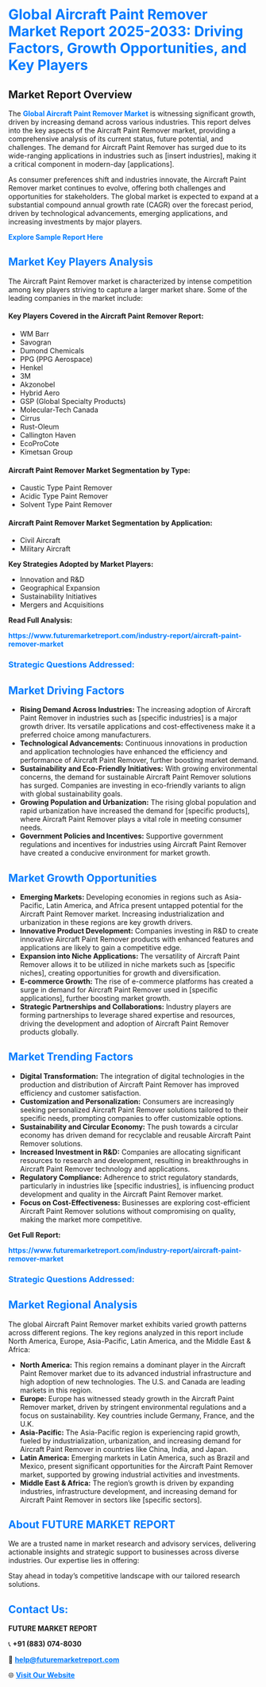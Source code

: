 <h1 style="color: #007BFF;">Global Aircraft Paint Remover Market Report 2025-2033: Driving Factors, Growth Opportunities, and Key Players</h1>

<section id="overview">
<h2>Market Report Overview</h2>
<p>The <a href="https://www.futuremarketreport.com/industry-report/aircraft-paint-remover-market" style="color: #007BFF; text-decoration: none;"><strong>Global Aircraft Paint Remover Market</strong></a> is witnessing significant growth, driven by increasing demand across various industries. This report delves into the key aspects of the Aircraft Paint Remover market, providing a comprehensive analysis of its current status, future potential, and challenges. The demand for Aircraft Paint Remover has surged due to its wide-ranging applications in industries such as [insert industries], making it a critical component in modern-day [applications].</p>
<p>As consumer preferences shift and industries innovate, the Aircraft Paint Remover market continues to evolve, offering both challenges and opportunities for stakeholders. The global market is expected to expand at a substantial compound annual growth rate (CAGR) over the forecast period, driven by technological advancements, emerging applications, and increasing investments by major players.</p>
</section>

<section id="overview">
<p><a href="https://www.futuremarketreport.com/request-sample/reportId=41812" style="color: #007BFF; text-decoration: none;"><strong>Explore Sample Report Here</strong></a></p>
</section>

<section id="key-players">
<h2 style="color: #007BFF;">Market Key Players Analysis</h2>
<p>The Aircraft Paint Remover market is characterized by intense competition among key players striving to capture a larger market share. Some of the leading companies in the market include:</p>
<h4>Key Players Covered in the Aircraft Paint Remover Report:</h4>
<ul><li>WM Barr</li><li>Savogran</li><li>Dumond Chemicals</li><li>PPG (PPG Aerospace)</li><li>Henkel</li><li>3M</li><li>Akzonobel</li><li>Hybrid Aero</li><li>GSP (Global Specialty Products)</li><li>Molecular-Tech Canada</li><li>Cirrus</li><li>Rust-Oleum</li><li>Callington Haven</li><li>EcoProCote</li><li>Kimetsan Group</li></ul>
<h4>Aircraft Paint Remover Market Segmentation by Type:</h4>
<ul><li>Caustic Type Paint Remover</li><li>Acidic Type Paint Remover</li><li>Solvent Type Paint Remover</li></ul>

<h4>Aircraft Paint Remover Market Segmentation by Application:</h4>
<ul><li>Civil Aircraft</li><li>Military Aircraft</li></ul>
<p><strong>Key Strategies Adopted by Market Players:</strong></p>
<ul>
<li>Innovation and R&D</li>
<li>Geographical Expansion</li>
<li>Sustainability Initiatives</li>
<li>Mergers and Acquisitions</li>
</ul>
</section>

<section>
<p><strong>Read Full Analysis: </strong></p><a href="https://www.futuremarketreport.com/industry-report/aircraft-paint-remover-market" style="color: #007BFF; text-decoration: none;"><strong>https://www.futuremarketreport.com/industry-report/aircraft-paint-remover-market</strong></a>
<h3 style="color: #007BFF;">Strategic Questions Addressed:</h3>
</section>

<section id="driving-factors">
<h2 style="color: #007BFF;">Market Driving Factors</h2>
<ul>
<li><strong>Rising Demand Across Industries:</strong> The increasing adoption of Aircraft Paint Remover in industries such as [specific industries] is a major growth driver. Its versatile applications and cost-effectiveness make it a preferred choice among manufacturers.</li>
<li><strong>Technological Advancements:</strong> Continuous innovations in production and application technologies have enhanced the efficiency and performance of Aircraft Paint Remover, further boosting market demand.</li>
<li><strong>Sustainability and Eco-Friendly Initiatives:</strong> With growing environmental concerns, the demand for sustainable Aircraft Paint Remover solutions has surged. Companies are investing in eco-friendly variants to align with global sustainability goals.</li>
<li><strong>Growing Population and Urbanization:</strong> The rising global population and rapid urbanization have increased the demand for [specific products], where Aircraft Paint Remover plays a vital role in meeting consumer needs.</li>
<li><strong>Government Policies and Incentives:</strong> Supportive government regulations and incentives for industries using Aircraft Paint Remover have created a conducive environment for market growth.</li>
</ul>
</section>

<section id="growth-opportunities">
<h2 style="color: #007BFF;">Market Growth Opportunities</h2>
<ul>
<li><strong>Emerging Markets:</strong> Developing economies in regions such as Asia-Pacific, Latin America, and Africa present untapped potential for the Aircraft Paint Remover market. Increasing industrialization and urbanization in these regions are key growth drivers.</li>
<li><strong>Innovative Product Development:</strong> Companies investing in R&D to create innovative Aircraft Paint Remover products with enhanced features and applications are likely to gain a competitive edge.</li>
<li><strong>Expansion into Niche Applications:</strong> The versatility of Aircraft Paint Remover allows it to be utilized in niche markets such as [specific niches], creating opportunities for growth and diversification.</li>
<li><strong>E-commerce Growth:</strong> The rise of e-commerce platforms has created a surge in demand for Aircraft Paint Remover used in [specific applications], further boosting market growth.</li>
<li><strong>Strategic Partnerships and Collaborations:</strong> Industry players are forming partnerships to leverage shared expertise and resources, driving the development and adoption of Aircraft Paint Remover products globally.</li>
</ul>
</section>

<section id="trending-factors">
<h2 style="color: #007BFF;">Market Trending Factors</h2>
<ul>
<li><strong>Digital Transformation:</strong> The integration of digital technologies in the production and distribution of Aircraft Paint Remover has improved efficiency and customer satisfaction.</li>
<li><strong>Customization and Personalization:</strong> Consumers are increasingly seeking personalized Aircraft Paint Remover solutions tailored to their specific needs, prompting companies to offer customizable options.</li>
<li><strong>Sustainability and Circular Economy:</strong> The push towards a circular economy has driven demand for recyclable and reusable Aircraft Paint Remover solutions.</li>
<li><strong>Increased Investment in R&D:</strong> Companies are allocating significant resources to research and development, resulting in breakthroughs in Aircraft Paint Remover technology and applications.</li>
<li><strong>Regulatory Compliance:</strong> Adherence to strict regulatory standards, particularly in industries like [specific industries], is influencing product development and quality in the Aircraft Paint Remover market.</li>
<li><strong>Focus on Cost-Effectiveness:</strong> Businesses are exploring cost-efficient Aircraft Paint Remover solutions without compromising on quality, making the market more competitive.</li>
</ul>
</section>

<section>
<p><strong>Get Full Report: </strong></p><a href="https://www.futuremarketreport.com/industry-report/aircraft-paint-remover-market" style="color: #007BFF; text-decoration: none;"><strong>https://www.futuremarketreport.com/industry-report/aircraft-paint-remover-market</strong></a>
<h3 style="color: #007BFF;">Strategic Questions Addressed:</h3>
</section>


<section id="regional-analysis">
<h2 style="color: #007BFF;">Market Regional Analysis</h2>
<p>The global Aircraft Paint Remover market exhibits varied growth patterns across different regions. The key regions analyzed in this report include North America, Europe, Asia-Pacific, Latin America, and the Middle East & Africa:</p>
<ul>
<li><strong>North America:</strong> This region remains a dominant player in the Aircraft Paint Remover market due to its advanced industrial infrastructure and high adoption of new technologies. The U.S. and Canada are leading markets in this region.</li>
<li><strong>Europe:</strong> Europe has witnessed steady growth in the Aircraft Paint Remover market, driven by stringent environmental regulations and a focus on sustainability. Key countries include Germany, France, and the U.K.</li>
<li><strong>Asia-Pacific:</strong> The Asia-Pacific region is experiencing rapid growth, fueled by industrialization, urbanization, and increasing demand for Aircraft Paint Remover in countries like China, India, and Japan.</li>
<li><strong>Latin America:</strong> Emerging markets in Latin America, such as Brazil and Mexico, present significant opportunities for the Aircraft Paint Remover market, supported by growing industrial activities and investments.</li>
<li><strong>Middle East & Africa:</strong> The region’s growth is driven by expanding industries, infrastructure development, and increasing demand for Aircraft Paint Remover in sectors like [specific sectors].</li>
</ul>
</section>

<footer>
<h2 style="color: #007BFF;">About FUTURE MARKET REPORT</h2>
<p>We are a trusted name in market research and advisory services, delivering actionable insights and strategic support to businesses across diverse industries. Our expertise lies in offering:</p>

<p>Stay ahead in today’s competitive landscape with our tailored research solutions.</p>

<h2 style="color: #007BFF;">Contact Us:</h2>
<p><strong>FUTURE MARKET REPORT</strong></p>
<p>📞 <strong>+91 (883) 074-8030</strong></p>
<p>📧 <strong><a href="mailto:help@futuremarketreport.com" style="color: #007BFF;">help@futuremarketreport.com</a></strong></p>
<p>🌐 <strong><a href="https://www.futuremarketreport.com/" style="color: #007BFF;">Visit Our Website</a></strong></p>
</footer>